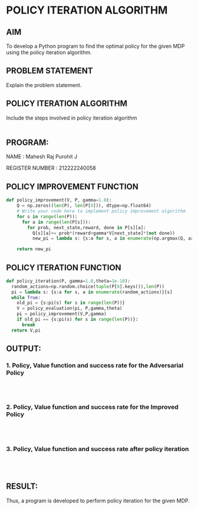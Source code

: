 # POLICY ITERATION ALGORITHM

## AIM
To develop a Python program to find the optimal policy for the given MDP using the policy iteration algorithm.

## PROBLEM STATEMENT
Explain the problem statement.

## POLICY ITERATION ALGORITHM
Include the steps involved in policy iteration algorithm
</br>
</br>

## PROGRAM:
NAME : Mahesh Raj Purohit J

REGISTER NUMBER : 212222240058



## POLICY IMPROVEMENT FUNCTION

```python
def policy_improvement(V, P, gamma=1.0):
    Q = np.zeros((len(P), len(P[0])), dtype=np.float64)
    # Write your code here to implement policy improvement algorithm
    for s in range(len(P)):
      for a in range(len(P[s])):
        for prob, next_state,reward, done in P[s][a]:
          Q[s][a]+= prob*(reward+gamma*V[next_state]*(not done))
          new_pi = lambda s: {s:a for s, a in enumerate(np.argmax(Q, axis=1))}[s]

    return new_pi

```


## POLICY ITERATION FUNCTION

```python
def policy_iteration(P, gamma=1.0,theta=1e-10):
  random_actions=np.random.choice(tuple(P[0].keys()),len(P))
  pi = lambda s: {s:a for s, a in enumerate(random_actions)}[s]
  while True:
    old_pi = {s:pi(s) for s in range(len(P))}
    V = policy_evaluation(pi, P,gamma,theta)
    pi = policy_improvement(V,P,gamma)
    if old_pi == {s:pi(s) for s in range(len(P))}:
      break
  return V,pi

```


## OUTPUT:
### 1. Policy, Value function and success rate for the Adversarial Policy
</br>
</br>

### 2. Policy, Value function and success rate for the Improved Policy
</br>
</br>

### 3. Policy, Value function and success rate after policy iteration
</br>
</br>


## RESULT:

Thus, a program is developed to perform policy iteration for the given MDP.
